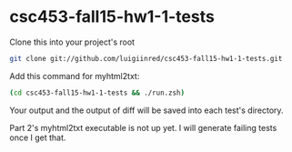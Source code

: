 # csc453-fall15-hw1-1-tests

Clone this into your project's root

```sh
git clone git://github.com/luigiinred/csc453-fall15-hw1-1-tests.git
```

Add this command for myhtml2txt:

```sh
(cd csc453-fall15-hw1-1-tests && ./run.zsh)
```

Your output and the output of diff will be saved into each test's directory.

Part 2's myhtml2txt executable is not up yet. I will generate failing tests once I get that.  
